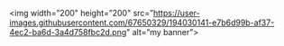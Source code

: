 <p align=”center”>

<img width=”200" height=”200" src=”https://user-images.githubusercontent.com/67650329/194030141-e7b6d99b-af37-4ec2-ba6d-3a4d758fbc2d.png" alt=”my banner”>

</p>
